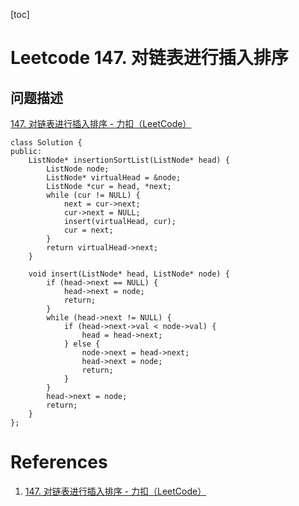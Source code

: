 [toc]

# Leetcode 147. 对链表进行插入排序

## 问题描述

[147. 对链表进行插入排序 - 力扣（LeetCode）](https://leetcode-cn.com/problems/insertion-sort-list/)

```
class Solution {
public:
    ListNode* insertionSortList(ListNode* head) {
        ListNode node;
        ListNode* virtualHead = &node;
        ListNode *cur = head, *next;
        while (cur != NULL) {
            next = cur->next;
            cur->next = NULL;
            insert(virtualHead, cur);
            cur = next;
        }
        return virtualHead->next;
    }

    void insert(ListNode* head, ListNode* node) {
        if (head->next == NULL) {
            head->next = node;
            return;
        }
        while (head->next != NULL) {
            if (head->next->val < node->val) {
                head = head->next;
            } else {
                node->next = head->next;
                head->next = node;
                return;
            }
        }
        head->next = node;
        return;
    }
};
```

# References

1. [147. 对链表进行插入排序 - 力扣（LeetCode）](https://leetcode-cn.com/problems/insertion-sort-list/)
